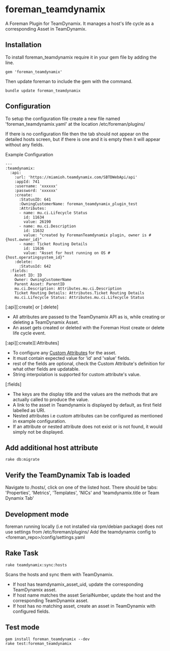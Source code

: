 # foreman_teamdynamix
A Foreman Plugin for TeamDynamix. It manages a host's life cycle as a corresponding Asset in TeamDynamix.

## Installation

To install foreman_teamdynamix require it in your gem file by adding the line.
```
gem 'foreman_teamdynamix'
```
Then update foreman to include the gem with the command.
```
bundle update foreman_teamdynamix
```

## Configuration
To setup the configuration file create a new file named 'foreman_teamdynamix.yaml' at the location /etc/foreman/plugins/

If there is no configuration file then the tab should not appear on the detailed hosts screen, but if there is one and it is empty then it will appear without any fields.

Example Configuration

```
---
:teamdynamix:
  :api:
    :url: 'https://miamioh.teamdynamix.com/SBTDWebApi/api'
    :appId: 741
    :username: 'xxxxxx'
    :password: 'xxxxxx'
    :create:
      :StatusID: 641
      :OwningCustomerName: foreman_teamdynamix_plugin_test
      :Attributes:
      - name: mu.ci.Lifecycle Status
        id: 11634
        value: 26190
      - name: mu.ci.Description
        id: 11632
        value: "created by ForemanTeamdynamix plugin, owner is #{host.owner_id}"
      - name: Ticket Routing Details
        id: 11636
        value: "Asset for host running on OS #{host.operatingsystem_id}"
    :delete:
      :StatusId: 642
  :fields:
    Asset ID: ID
    Owner: OwningCustomerName
    Parent Asset: ParentID
    mu.ci.Description: Attributes.mu.ci.Description
    Ticket Routing Details: Attributes.Ticket Routing Details
    mu.ci.Lifecycle Status: Attributes.mu.ci.Lifecycle Status
```
[:api][:create] or [:delete]
* All attributes are passed to the TeamDynamix API as is, while creating or deleting a TeamDynamix Asset.
* An asset gets created or deleted with the Foreman Host create or delete life cycle event.

[:api][:create][:Attributes]
* To configure any [Custom Attributes](https://api.teamdynamix.com/TDWebApi/Home/type/TeamDynamix.Api.CustomAttributes.CustomAttribute) for the asset.
* It must contain expected value for 'id' and 'value' fields.
* rest of the fields are optional, check the Custom Attribute's definition for what other fields are updatable.
* String interpolation is supported for custom attribute's value.

[:fields]
* The keys are the display title and the values are the methods that are actually called to produce the value.
* A link to the asset in Teamdynamix is displayed by default, as first field labelled as URI.
* Nested attributes i.e custom attributes can be configured as mentioned in example configuration.
* If an attribute or nested attribute does not exist or is not found, it would simply not be displayed.

## Add additional host attribute
```
rake db:migrate
```

## Verify the TeamDynamix Tab is loaded
Navigate to /hosts/, click on one of the listed host. There should be tabs: 'Properties', 'Metrics', 'Templates', 'NICs' and 'teamdynamix.title or Team Dynamix Tab'

## Development mode
foreman running locally (i.e not installed via rpm/debian package) does not use settings from /etc/foreman/plugins/
Add the teamdynamix config to <foreman_repo>/config/settings.yaml

## Rake Task
```
rake teamdynamix:sync:hosts
```
Scans the hosts and sync them with TeamDynamix.
* If host has teamdynamix_asset_uid, update the corresponding TeamDynamix asset.
* If host name matches the asset SerialNumber, update the host and the corresponding TeamDynamix asset.
* If host has no matching asset, create an asset in TeamDynamix with configured fields.

## Test mode
```
gem install foreman_teamdynamix --dev
rake test:foreman_teamdynamix
```
